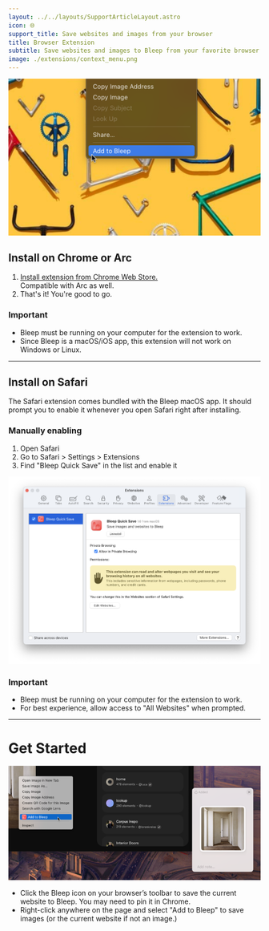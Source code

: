 ```yaml
---
layout: ../../layouts/SupportArticleLayout.astro
icon: 🌐
support_title: Save websites and images from your browser
title: Browser Extension
subtitle: Save websites and images to Bleep from your favorite browser. Works with Chrome, Arc, and Safari.
image: ./extensions/context_menu.png
---
```


![Context menu](./extensions/context_menu.png)

## Install on Chrome or Arc

1. [Install extension from Chrome Web Store.](https://chromewebstore.google.com/detail/cjfkfilhmpodcciidnmoiojffkmkgepj)  
   Compatible with Arc as well.
2. That's it! You're good to go.

### Important

- Bleep must be running on your computer for the extension to work.
- Since Bleep is a macOS/iOS app, this extension will not work on Windows or Linux.

---

## Install on Safari

The Safari extension comes bundled with the Bleep macOS app. It should prompt you to enable it whenever you open Safari right after installing.

### Manually enabling

1. Open Safari
2. Go to Safari > Settings > Extensions
3. Find "Bleep Quick Save" in the list and enable it

![Safari extension settings](./extensions/safari_extensions.png)

### Important

- Bleep must be running on your computer for the extension to work.
- For best experience, allow access to "All Websites" when prompted.

---

# Get Started

![Screenshot of the extension in use](./extensions/screenshot.png)

- Click the Bleep icon on your browser’s toolbar to save the current website to Bleep. You may need to pin it in Chrome.
- Right-click anywhere on the page and select "Add to Bleep" to save images (or the current website if not an image.)
